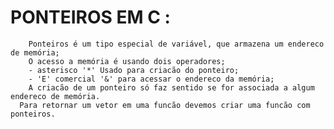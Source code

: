 # PONTEIROS EM C :
		Ponteiros é um tipo especial de variável, que armazena um endereco de memória;
		O acesso a memória é usando dois operadores;
		- asterisco '*' Usado para criacão do ponteiro;
		- 'E' comercial '&' para acessar o endereco da memória;
		A criacão de um ponteiro só faz sentido se for associada a algum endereco de memória.
	  Para retornar um vetor em uma funcão devemos criar uma funcão com ponteiros.
		